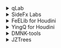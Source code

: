 <details>
	<summary>qLab</summary>
<p> - base</p><p> - experimental</p><p> - future</p><p> - graveyard</p>
</details>
<details>
	<summary>SideFx Labs</summary>
<p> - 2d_wavefunctioncollapse.1.1.hda</p><p> - 2d_wavefunctioncollapse.hda</p><p> - 3d_facebook_image.hda</p><p> - align_and_distribute.hda</p><p> - archive_project.1.0.hda</p><p> - attribute_import.1.0.hda</p><p> - attribute_value_replace.hda</p><p> - automatic_trim_texture.hda</p><p> - autouv.hda</p><p> - av_analyze_images.4.0.hda</p><p> - av_analyze_images.5.0.hda</p><p> - av_analyze_images.hda</p><p> - av_depth_map.4.0.hda</p><p> - av_depth_map.5.0.hda</p><p> - av_depth_map.hda</p><p> - av_initialize.4.0.hda</p><p> - av_initialize.5.0.hda</p><p> - av_initialize.hda</p><p> - av_meshing.4.0.hda</p><p> - av_meshing.5.0.hda</p><p> - av_meshing.hda</p><p> - av_photogrammetry.4.0.hda</p><p> - av_photogrammetry.5.0.hda</p><p> - av_photogrammetry.hda</p><p> - av_structure_from_motion.4.0.hda</p><p> - av_structure_from_motion.5.0.hda</p><p> - av_structure_from_motion.hda</p><p> - av_texturing.4.0.hda</p><p> - av_texturing.5.0.hda</p><p> - av_texturing.hda</p><p> - axis_align.hda</p><p> - blackbody_cop.hda</p><p> - boolean_curve.1.0.hda</p><p> - box_clip.hda</p><p> - box_cutter.hda</p><p> - boxcutter_subutil.hda</p><p> - building_from_patterns.1.0.hda</p><p> - building_generator.hda</p><p> - building_generator_utility.2.0.hda</p><p> - building_generator_utility.hda</p><p> - cable_generator.2.0.hda</p><p> - cable_generator.hda</p><p> - calculate_occlusion.hda</p><p> - calculate_slope.hda</p><p> - calculate_thickness.1.0.hda</p><p> - calculate_uv_distortion.1.0.hda</p><p> - clean_seams.1.0.hda</p><p> - color_adjustment.hda</p><p> - color_blend.hda</p><p> - color_gradient.hda</p><p> - concatenate_text.1.0.hda</p><p> - cook_with_timeout.1.0.hda</p><p> - coord_swizzle_quaternion.hda</p><p> - coord_swizzle_vector.hda</p><p> - csv_exporter.hda</p><p> - curve_branches.hda</p><p> - curve_sweep.hda</p><p> - cut_geometry_to_partitions.hda</p><p> - cylinder_generator.hda</p><p> - data_diff.hda</p><p> - dds_file.hda</p><p> - decal_projector.hda</p><p> - delete_small_parts.hda</p><p> - delight.hda</p><p> - dembones_skinningconverter.hda</p><p> - demosaic.hda</p><p> - destruction_cleanup.hda</p><p> - detail_mesh.hda</p><p> - dirtskirt.hda</p><p> - disc_generator.hda</p><p> - dissolve_flat_edges.1.0.hda</p><p> - dissolve_flat_edges.hda</p><p> - distance_from_border.hda</p><p> - edge_color.hda</p><p> - edge_damage.1.0.hda</p><p> - edge_damage.2.0.hda</p><p> - edge_group_to_polyline.1.0.hda</p><p> - edge_smooth.1.0.hda</p><p> - edgegroup_to_curve.1.0.hda</p><p> - edgegroup_to_curve.hda</p><p> - exoside_quadremesher.hda</p><p> - export_uv_wireframe.hda</p><p> - extract_borders.hda</p><p> - extract_filename.hda</p><p> - extract_silhouette.hda</p><p> - fbx_archive_import.hda</p><p> - filecache.1.0.hda</p><p> - filecache.2.0.hda</p><p> - filecachefilter.1.0.hda</p><p> - filecachepartitioner.1.0.hda</p><p> - filter_by_value.hda</p><p> - fire_presets1.hda</p><p> - flipbook_textures.1.0.hda</p><p> - flowmap.hda</p><p> - flowmap_2.hda</p><p> - flowmap_distort.1.0.hda</p><p> - flowmap_guide.hda</p><p> - flowmap_obstacle.hda</p><p> - flowmap_obstacle_2.hda</p><p> - flowmap_obstacle_3.hda</p><p> - flowmap_shader.hda</p><p> - flowmap_to_color.hda</p><p> - flowmap_visualize.hda</p><p> - gaea_tor_processor.hda</p><p> - gameres.hda</p><p> - games_baker.hda</p><p> - gasexpandfromtemp.hda</p><p> - gasflamefront.hda</p><p> - generate_from_imageplanes.1.0.hda</p><p> - goz_io.hda</p><p> - grid_texture.hda</p><p> - group_attribute_borders.hda</p><p> - group_by_attribute.1.0.hda</p><p> - group_by_attribute.hda</p><p> - group_by_color.hda</p><p> - group_by_measure.hda</p><p> - group_curve_corners.hda</p><p> - group_edge_loop.hda</p><p> - group_expand.hda</p><p> - group_invert.1.0.hda</p><p> - group_uv_borders.hda</p><p> - hf_combine_masks.hda</p><p> - hf_insert_mask.hda</p><p> - houdini_icon.hda</p><p> - impostor_camera_rig.hda</p><p> - impostor_texture.hda</p><p> - impostor_turntable_lens_shader.hda</p><p> - inside_face_uvs.1.0.hda</p><p> - inside_face_uvs.hda</p><p> - instance_attributes.1.0.hda</p><p> - instant_meshes.hda</p><p> - json_exporter.1.0.hda</p><p> - labs.extract_image_metadata.1.0.hda</p><p> - labs.measure_curvature.3.0.hda</p><p> - labs.scifi_panels.1.0.hda</p><p> - lightning.hda</p><p> - lod_create.hda</p><p> - lod_hierarchy.hda</p><p> - loops_from_selection.1.0.hda</p><p> - lopkarma.1.0.hda</p><p> - lopkarma.2.0.hda</p><p> - lot_subdivision.hda</p><p> - make_loop.2.1.hda</p><p> - make_loop.hda</p><p> - mapbox.2.1.hda</p><p> - mapbox.hda</p><p> - maps_baker.5.0.hda</p><p> - maps_baker.hda</p><p> - mark_seams.hda</p><p> - marmoset_export.1.0.hda</p><p> - marmoset_export.hda</p><p> - matcap_shader.hda</p><p> - material_to_override.1.0.hda</p><p> - measure_curvarture.2.1.hda</p><p> - measure_curvarture.hda</p><p> - measure_curvarture_2.hda</p><p> - merge_small_islands.1.0.hda</p><p> - merge_small_islands.hda</p><p> - mesh_sharpen.hda</p><p> - mesh_slice.hda</p><p> - mesh_tiler.1.0.hda</p><p> - mesh_tiler.hda</p><p> - min_max_average.hda</p><p> - motion_vectors.hda</p><p> - motionvector_shader.hda</p><p> - multi_bounding_box.hda</p><p> - multi_file.hda</p><p> - name_from_capture_weight.1.0.hda</p><p> - neuron_mocap.hda</p><p> - niagara_impacts.hda</p><p> - niagara_interpolate.hda</p><p> - niagara_rbd_split.hda</p><p> - niagara_rop.hda</p><p> - normal_color.hda</p><p> - normal_combine.hda</p><p> - normal_invert.hda</p><p> - normal_levels.hda</p><p> - normal_map.hda</p><p> - normal_normalize.hda</p><p> - normal_rotate.hda</p><p> - obj_importer.hda</p><p> - octahedron_impostor_lens.hda</p><p> - osm_buildings.hda</p><p> - osm_filter.hda</p><p> - osm_import.hda</p><p> - path_deform.hda</p><p> - physics_painter.hda</p><p> - pick_and_place.hda</p><p> - polydeform.hda</p><p> - polyslice.1.0.hda</p><p> - post_anim_deform.1.0.hda</p><p> - procedural_smoke.hda</p><p> - progressive_resample.hda</p><p> - pyro_preview.hda</p><p> - quadrangulate.hda</p><p> - quick_basic_tree.hda</p><p> - quickmaterial.2.1.hda</p><p> - quickmaterial.hda</p><p> - random_selection.1.0.hda</p><p> - rbd_director.hda</p><p> - rbd_edge_strip.hda</p><p> - rbd_fracture.hda</p><p> - rbd_solver.hda</p><p> - rbd_to_fbx.3.0.hda</p><p> - rbd_to_fbx.hda</p><p> - rc_register_images.hda</p><p> - rc_texture_model.hda</p><p> - remove_inside_faces.hda</p><p> - remove_uv_distortion.1.0.hda</p><p> - rendergeo.1.0.hda</p><p> - repair.hda</p><p> - rizomuv_optimize.hda</p><p> - rizomuv_processor.hda</p><p> - rizomuv_rectangularize.hda</p><p> - rizomuv_unwrap.hda</p><p> - road_generator.1.2.hda</p><p> - road_generator.hip.hda</p><p> - rokoko_mocap.hda</p><p> - roptopkarma.1.0.hda</p><p> - roptopkarma.2.0.hda</p><p> - scifi_panels.hda</p><p> - shader.hda</p><p> - simple_baker.hda</p><p> - simple_rbd.hda</p><p> - simple_retime.hda</p><p> - simple_rope_wrap.1.0.hda</p><p> - sine_wave.hda</p><p> - sketchfab.hda</p><p> - sketchfab_output.hda</p><p> - skinning_converter.hda</p><p> - skinningconverter_utility.hda</p><p> - snow_buildup.hda</p><p> - soften_normals.hda</p><p> - sort.1.0.hda</p><p> - sphere_generator.hda</p><p> - spiral.1.1.hda</p><p> - spiral.hda</p><p> - splatter.hda</p><p> - split_prim_by_normal.hda</p><p> - star.hda</p><p> - static_fracture_export.hda</p><p> - straight_skeleton_2d.hda</p><p> - straight_skeleton_3d.hda</p><p> - straighten.hda</p><p> - substance_material.hda</p><p> - superformula_shapes.1.0.hda</p><p> - sweep_geometry.hda</p><p> - symmetrize.hda</p><p> - terrain_layer_export.hda</p><p> - terrain_layer_import.hda</p><p> - terrain_segment.1.0.hda</p><p> - terrain_segment_rop.hda</p><p> - terrain_texture.1.0.hda</p><p> - terrain_texture_rop.hda</p><p> - testgeometry_luiz.hda</p><p> - testgeometry_paul.hda</p><p> - texel_density.hda</p><p> - texture_sheets.hda</p><p> - texture_sheets_2.hda</p><p> - thicken.1.0.hda</p><p> - thicken.hda</p><p> - toon_glsl_shader.hda</p><p> - topfilecache.1.0.hda</p><p> - topfilecache.2.0.hda</p><p> - trace_psd_file.hda</p><p> - tree_branch_generator.hda</p><p> - tree_branch_placer.hda</p><p> - tree_controller.hda</p><p> - tree_hierarchy.1.0.hda</p><p> - tree_leaf_generator.hda</p><p> - tree_simple_leaf.hda</p><p> - tree_trunk_generator.hda</p><p> - trim_texture.hda</p><p> - trim_texture_subutil.hda</p><p> - trim_texture_utility.hda</p><p> - triplanar_displace.hda</p><p> - turntable.hda</p><p> - udim_tile_number.1.0.hda</p><p> - unreal_groomexport.hda</p><p> - unreal_pivotpainter.1.0.hda</p><p> - unreal_pivotpainter.1.1.hda</p><p> - unreal_pivotpainter.hda</p><p> - unreal_worldcomposition_prepare.hda</p><p> - uv_remove_overlap.1.0.hda</p><p> - uv_stack.hda</p><p> - uv_transfer.hda</p><p> - uv_unitize.hda</p><p> - vdb_transform_properties.1.0.hda</p><p> - vector_field.hda</p><p> - vector_normalize.hda</p><p> - vertex_animation_textures.3.0.hda</p><p> - vertex_animation_textures.hda</p><p> - vertical_point_index.hda</p><p> - visualize_uvs.hda</p><p> - volume_detail_attributes.1.0.hda</p><p> - volume_texture.1.0.hda</p><p> - volume_texture.hda</p><p> - voxelmesh.hda</p><p> - wang_tiles_decoder.hda</p><p> - wang_tiles_sample.hda</p><p> - wedge.1.0.hda</p><p> - wfc_initialize.hda</p><p> - wfc_sample_paint.hda</p><p> - workitem_import.hda</p><p> - xyz_pointcloud_exporter.hda</p>
</details>
<details>
	<summary>FeELib for Houdini</summary>
<p> - 2D</p><p> - Advect</p><p> - Animate</p><p> - Attribute</p><p> - Cloud Lighting - Shortcut.lnk</p><p> - Convert</p><p> - Data</p><p> - Deprecated</p><p> - Export</p><p> - Filter</p><p> - Fluid</p><p> - Fracture</p><p> - Generator</p><p> - Geo</p><p> - Group</p><p> - Growth</p><p> - HeightField</p><p> - IO</p><p> - Image 2D</p><p> - Import</p><p> - Morph</p><p> - Operation</p><p> - POP</p><p> - Poly Edit</p><p> - Script</p><p> - Solver</p><p> - Topo</p><p> - UV</p><p> - Visualize</p><p> - an_generate_FeE_hda_example.hda</p><p> - examples - Shortcut.lnk</p><p> - examples</p>
</details>
<details>
	<summary>YingQ for Houdini</summary>
<p> - Example</p><p> - Geo</p><p> - Group</p><p> - HDK</p><p> - Operation</p><p> - Scripts</p><p> - Subdivide</p><p> - Test</p><p> - Texture</p>
</details>
<details>
	<summary>DMNK-tools</summary>
<p> - DMNK.hda</p>
</details>
<details>
	<summary>JZTrees</summary>
<p> - JZT_AnimTransfer.hdalc</p><p> - JZT_BranchGEN.hda</p><p> - JZT_CutterGen.hdalc</p><p> - JZT_DetailGash.hda</p><p> - JZT_GROWTH.hdalc</p><p> - JZT_LeafGen.hda</p><p> - JZT_LeafInstancer.hda</p><p> - JZT_SKELETON.hda</p><p> - JZT_Skinning.hda</p><p> - JZT_TreeFracturing.hda</p><p> - JZT_TrunkGen.hda</p><p> - JZT_Wind.hda</p><p> - JZT_WireSkeleton.hda</p>
</details>